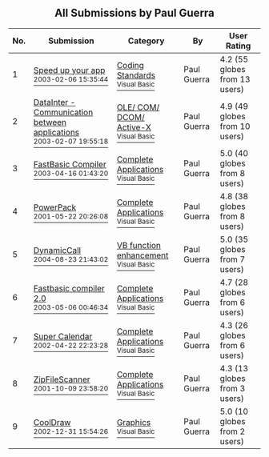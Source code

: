 ﻿<div align="center">

## All Submissions by Paul Guerra

</div>

No.  | Submission | Category | By   | User Rating
---- | ---------- | -------- | ---- | -----------
1 | [Speed up your app<br /><sup>2003-02-06 15:35:44</sup>](https://github.com/Planet-Source-Code/paul-guerra-speed-up-your-app__1-42940) | [Coding Standards<br /><sup>Visual Basic</sup>](../ByCategory/coding-standards__1-43.md) | Paul Guerra | 4.2 (55 globes from 13 users)
2 | [DataInter \- Communication between applications<br /><sup>2003-02-07 19:55:18</sup>](https://github.com/Planet-Source-Code/paul-guerra-datainter-communication-between-applications__1-43033) | [OLE/ COM/ DCOM/ Active\-X<br /><sup>Visual Basic</sup>](../ByCategory/ole-com-dcom-active-x__1-29.md) | Paul Guerra | 4.9 (49 globes from 10 users)
3 | [FastBasic Compiler<br /><sup>2003-04-16 01:43:20</sup>](https://github.com/Planet-Source-Code/paul-guerra-fastbasic-compiler__1-44772) | [Complete Applications<br /><sup>Visual Basic</sup>](../ByCategory/complete-applications__1-27.md) | Paul Guerra | 5.0 (40 globes from 8 users)
4 | [PowerPack<br /><sup>2001-05-22 20:26:08</sup>](https://github.com/Planet-Source-Code/paul-guerra-powerpack__1-22987) | [Complete Applications<br /><sup>Visual Basic</sup>](../ByCategory/complete-applications__1-27.md) | Paul Guerra | 4.8 (38 globes from 8 users)
5 | [DynamicCall<br /><sup>2004-08-23 21:43:02</sup>](https://github.com/Planet-Source-Code/paul-guerra-dynamiccall__1-55777) | [VB function enhancement<br /><sup>Visual Basic</sup>](../ByCategory/vb-function-enhancement__1-25.md) | Paul Guerra | 5.0 (35 globes from 7 users)
6 | [Fastbasic compiler 2\.0<br /><sup>2003-05-06 00:46:34</sup>](https://github.com/Planet-Source-Code/paul-guerra-fastbasic-compiler-2-0__1-45163) | [Complete Applications<br /><sup>Visual Basic</sup>](../ByCategory/complete-applications__1-27.md) | Paul Guerra | 4.7 (28 globes from 6 users)
7 | [Super Calendar<br /><sup>2002-04-22 22:23:28</sup>](https://github.com/Planet-Source-Code/paul-guerra-super-calendar__1-25546) | [Complete Applications<br /><sup>Visual Basic</sup>](../ByCategory/complete-applications__1-27.md) | Paul Guerra | 4.3 (26 globes from 6 users)
8 | [ZipFileScanner<br /><sup>2001-10-09 23:58:20</sup>](https://github.com/Planet-Source-Code/paul-guerra-zipfilescanner__1-12889) | [Complete Applications<br /><sup>Visual Basic</sup>](../ByCategory/complete-applications__1-27.md) | Paul Guerra | 4.3 (13 globes from 3 users)
9 | [CoolDraw<br /><sup>2002-12-31 15:54:26</sup>](https://github.com/Planet-Source-Code/paul-guerra-cooldraw__1-42215) | [Graphics<br /><sup>Visual Basic</sup>](../ByCategory/graphics__1-46.md) | Paul Guerra | 5.0 (10 globes from 2 users)
